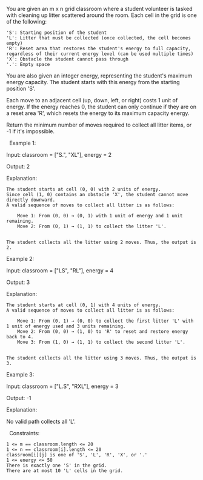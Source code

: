 You are given an m x n grid classroom where a student volunteer is tasked with cleaning up litter scattered around the room. Each cell in the grid is one of the following:


	'S': Starting position of the student
	'L': Litter that must be collected (once collected, the cell becomes empty)
	'R': Reset area that restores the student's energy to full capacity, regardless of their current energy level (can be used multiple times)
	'X': Obstacle the student cannot pass through
	'.': Empty space


You are also given an integer energy, representing the student's maximum energy capacity. The student starts with this energy from the starting position 'S'.

Each move to an adjacent cell (up, down, left, or right) costs 1 unit of energy. If the energy reaches 0, the student can only continue if they are on a reset area 'R', which resets the energy to its maximum capacity energy.

Return the minimum number of moves required to collect all litter items, or -1 if it's impossible.

 
Example 1:


Input: classroom = ["S.", "XL"], energy = 2

Output: 2

Explanation:


	The student starts at cell (0, 0) with 2 units of energy.
	Since cell (1, 0) contains an obstacle 'X', the student cannot move directly downward.
	A valid sequence of moves to collect all litter is as follows:
	
		Move 1: From (0, 0) → (0, 1) with 1 unit of energy and 1 unit remaining.
		Move 2: From (0, 1) → (1, 1) to collect the litter 'L'.
	
	
	The student collects all the litter using 2 moves. Thus, the output is 2.



Example 2:


Input: classroom = ["LS", "RL"], energy = 4

Output: 3

Explanation:


	The student starts at cell (0, 1) with 4 units of energy.
	A valid sequence of moves to collect all litter is as follows:
	
		Move 1: From (0, 1) → (0, 0) to collect the first litter 'L' with 1 unit of energy used and 3 units remaining.
		Move 2: From (0, 0) → (1, 0) to 'R' to reset and restore energy back to 4.
		Move 3: From (1, 0) → (1, 1) to collect the second litter 'L'.
	
	
	The student collects all the litter using 3 moves. Thus, the output is 3.



Example 3:


Input: classroom = ["L.S", "RXL"], energy = 3

Output: -1

Explanation:

No valid path collects all 'L'.


 
Constraints:


	1 <= m == classroom.length <= 20
	1 <= n == classroom[i].length <= 20
	classroom[i][j] is one of 'S', 'L', 'R', 'X', or '.'
	1 <= energy <= 50
	There is exactly one 'S' in the grid.
	There are at most 10 'L' cells in the grid.

